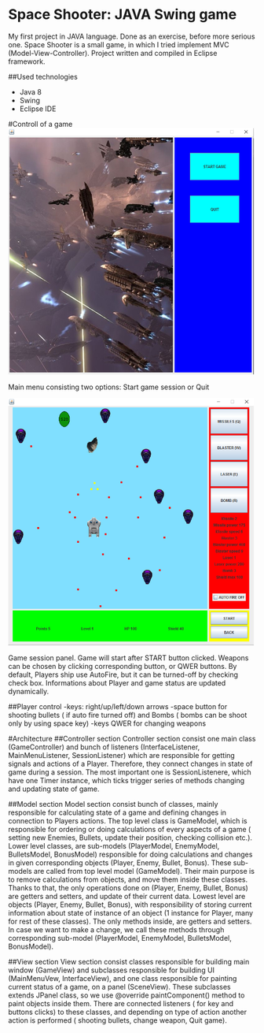 # Space Shooter: JAVA Swing game

My first project in JAVA language. Done as an exercise, before more serious one.
Space Shooter is a small game, in which I tried implement MVC (Model-View-Controller). Project written and compiled in Eclipse framework.

##Used technologies
- Java 8
- Swing
- Eclipse IDE

#Controll of a game
![mainMenu.png](assets/mainMenu.png)

Main menu consisting two options: Start game session or Quit

![gameSession.png](assets/gameSession.png)

Game session panel. Game will start after START button clicked. Weapons can be chosen by clicking corresponding button, or QWER buttons. By default, Players ship use AutoFire, but it can be turned-off by checking check box. Informations about Player and game status are updated dynamically.

##Player control
-keys: right/up/left/down arrows
-space button for shooting bullets ( if auto fire turned off) and Bombs ( bombs can be shoot only by using space key)
-keys QWER for changing weapons

#Architecture
##Controller section
Controller section consist one main class (GameController) and bunch of listeners (InterfaceListener, MainMenuListener, SessionListener) which are responsible for getting signals and actions of a Player. Therefore, they connect changes in state of game during a session.
The most important one is SessionListenere, which have one Timer instance, which ticks trigger series of methods changing and updating state of game.

##Model section
Model section consist bunch of classes, mainly responsible for calculating state of a game and defining changes in connection to Players actions.
The top level class is GameModel, which is responsible for ordering or doing calculations of every aspects of a game ( setting new Enemies, Bullets, update their position, checking collision etc.). 
Lower level classes, are sub-models (PlayerModel, EnemyModel, BulletsModel, BonusModel) responsible for doing calculations and changes in given corresponding objects (Player, Enemy, Bullet, Bonus). These sub-models are called from top level model (GameModel). Their main purpose is to remove calculations from objects, and move them inside these classes. Thanks to that, the only operations done on (Player, Enemy, Bullet, Bonus) are getters and setters, and update of their current data.
Lowest level are objects (Player, Enemy, Bullet, Bonus), with responsibility of storing current information about state of instance of an object (1 instance for Player, many for rest of these classes). The only methods inside, are getters and setters. In case we want to make a change, we call these methods through corresponding sub-model (PlayerModel, EnemyModel, BulletsModel, BonusModel).

##View section
View section consist classes responsible for building main window (GameView) and subclasses responsible for building UI (MainMenuVew, InterfaceView), and one class responsible for painting current status of a game, on a panel (SceneView).
These subclasses extends JPanel class, so we use @override paintComponent() method to paint objects inside them.
There are connected listeners ( for key and buttons clicks) to these classes, and depending on type of action another action is performed ( shooting bullets, change weapon, Quit game).
